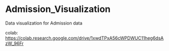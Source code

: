 # Admission_Visualization
Data visualization for Admission data 

colab:  https://colab.research.google.com/drive/1xwdTPxA56cWPDWUC11heg6dsAzW_96Fr
